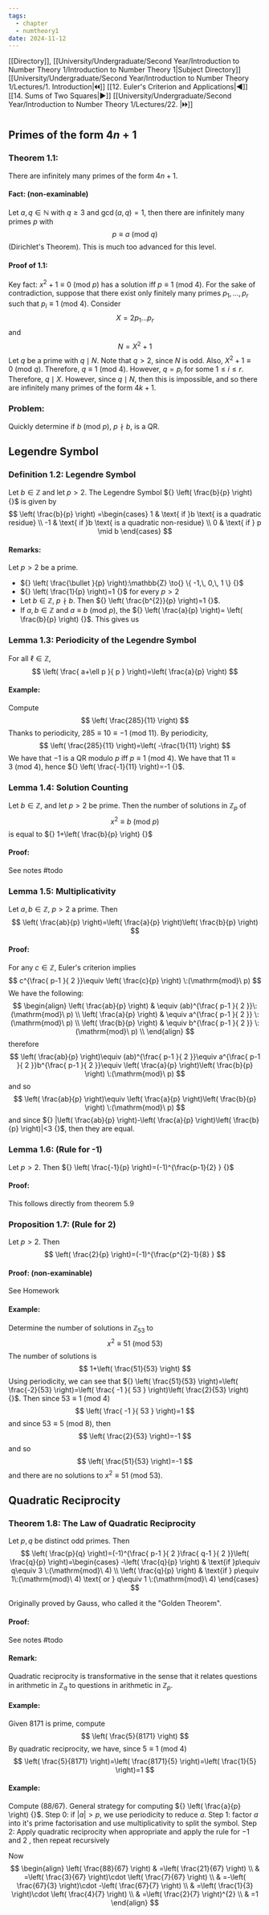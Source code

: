 ```yaml
---
tags:
  - chapter
  - numtheory1
date: 2024-11-12
---
```

[[Directory]], [[University/Undergraduate/Second Year/Introduction to Number Theory 1/Introduction to Number Theory 1|Subject Directory]]
[[University/Undergraduate/Second Year/Introduction to Number Theory 1/Lectures/1. Introduction|🞀🞀]] [[12. Euler's Criterion and Applications|◀]] [[14. Sums of Two Squares|▶]] [[University/Undergraduate/Second Year/Introduction to Number Theory 1/Lectures/22. |🞂🞂]]
# 
## Primes of the form ${} 4n+1 {}$
### Theorem 1.1:
There are infinitely many primes of the form ${} 4n+1 {}$. 
#### Fact: (non-examinable)
Let ${} a,\, q \in \mathbb{N} {}$ with $q\geq 3$ and ${} \gcd(a,\, q)=1 {}$, then there are infinitely many primes ${} p$ with 
$$
p\equiv a \:(\mathrm{mod}\  q) 
$$
(Dirichlet's Theorem). This is much too advanced for this level.
#### Proof of 1.1: 
Key fact: ${} x^{2}+1\equiv 0\:(\mathrm{mod}\  p)  {}$ has a solution iff ${} p\equiv 1 \:(\mathrm{mod}\  4)  {}$. For the sake of contradiction, suppose that there exist only finitely many primes ${} p_{1},\,\dots,\,p_{r} {}$ such that ${} p_{i}\equiv 1\:(\mathrm{mod}\  4)  {}$. Consider
$$
X=2p_{1}\dots p_{r}
$$
and
$$
N=X^{2}+1
$$
Let $q$ be a prime with ${} q \mid N {}$. Note that $q>2 {}$, since $N {}$ is odd. Also, ${} X^{2}+1\equiv 0 \:(\mathrm{mod}\  q)  {}$. Therefore, ${} q\equiv 1 \:(\mathrm{mod}\  4)  {}$. However, ${} q=p_{i} {}$ for some $1\leq i\leq r$. Therefore, ${} q \mid X {}$. However, since $q \mid N {}$, then this is impossible, and so there are infinitely many primes of the form ${} 4k+1. {}$
### Problem:
Quickly determine if ${} b \:(\mathrm{mod}\  p)  {}$, ${} p \nmid b {}$, is a QR. 
## Legendre Symbol
### Definition 1.2: Legendre Symbol
Let ${} b \in \mathbb{Z} {}$ and let ${} p >2 {}$. The Legendre Symbol ${} \left( \frac{b}{p} \right) {}$ is given by
$$
\left( \frac{b}{p} \right) =\begin{cases}
1  & \text{ if }b \text{ is a quadratic residue} \\
-1  & \text{ if }b \text{ is a quadratic non-residue} \\
0 & \text{ if } p \mid b
\end{cases}
$$
#### Remarks:
Let ${} p>2 {}$ be a prime. 
- ${} \left( \frac{\bullet }{p}  \right):\mathbb{Z} \to{} \{ -1,\, 0,\, 1 \} {}$
- ${} \left( \frac{1}{p} \right)=1 {}$ for every $p>2 {}$
- Let ${} b \in \mathbb{Z} {}$, $p\nmid b$. Then ${} \left( \frac{b^{2}}{p} \right)=1 {}$. 
 - If ${} a,\, b \in \mathbb{Z} {}$ and ${} a\equiv b \:(\mathrm{mod}\  p)  {}$, the ${} \left( \frac{a}{p} \right)= \left( \frac{b}{p} \right) {}$. 
This gives us
### Lemma 1.3: Periodicity of the Legendre Symbol
For all ${} \ell \in  \mathbb{Z} {}$, 
$$
\left( \frac{ a+\ell p }{ p } \right)=\left( \frac{a}{p} \right)
$$
#### Example:
Compute
$$
\left( \frac{285}{11} \right)
$$
Thanks to periodicity, ${} 285\equiv 10\equiv -1 \:(\mathrm{mod}\  11)  {}$. By periodicity, 
$$
\left( \frac{285}{11} \right)=\left( -\frac{1}{11} \right)
$$
We have that $-1 {}$ is a QR modulo $p$ iff ${} p\equiv 1 \:(\mathrm{mod}\  4)  {}$. We have that ${} 11\equiv 3 \:(\mathrm{mod}\  4)  {}$, hence ${} \left( \frac{-1}{11} \right)=-1 {}$. 
### Lemma 1.4: Solution Counting
Let ${} b \in \mathbb{Z} {}$, and let $p>2 {}$ be prime. Then the number of solutions in ${} \mathbb{Z}_{p}$ of
$$
x^{2} \equiv b \:(\mathrm{mod}\  p) 
$$
is equal to ${} 1+\left( \frac{b}{p} \right) {}$
#### Proof:
See notes #todo 
### Lemma 1.5: Multiplicativity
Let ${} a,\, b \in \mathbb{Z} {}$, $p>2 {}$ a prime. Then
$$
\left( \frac{ab}{p} \right)=\left( \frac{a}{p} \right)\left( \frac{b}{p} \right)
$$
#### Proof:
For any ${} c \in \mathbb{Z} {}$, Euler's criterion implies
$$
c^{\frac{ p-1 }{ 2 }}\equiv \left( \frac{c}{p} \right) \:(\mathrm{mod}\  p) 
$$
We have the following:
$$
\begin{align}
 \left( \frac{ab}{p} \right) & \equiv (ab)^{\frac{ p-1 }{ 2 }}\:(\mathrm{mod}\  p)  \\
\left( \frac{a}{p} \right) & \equiv a^{\frac{ p-1 }{ 2 }} \:(\mathrm{mod}\  p) \\
\left( \frac{b}{p} \right) & \equiv b^{\frac{ p-1 }{ 2 }} \:(\mathrm{mod}\  p) \\ 
 \end{align} 
$$
therefore
$$
\left( \frac{ab}{p} \right)\equiv (ab)^{\frac{ p-1 }{ 2 }}\equiv a^{\frac{ p-1 }{ 2 }}b^{\frac{ p-1 }{ 2 }}\equiv \left( \frac{a}{p} \right)\left( \frac{b}{p} \right) \:(\mathrm{mod}\  p) 
$$
and so 
$$
\left( \frac{ab}{p} \right)\equiv \left( \frac{a}{p} \right)\left( \frac{b}{p} \right) \:(\mathrm{mod}\  p) 
$$
and since ${} |\left( \frac{ab}{p} \right)-\left( \frac{a}{p} \right)\left( \frac{b}{p} \right)|<3 {}$, then they are equal.
### Lemma 1.6: (Rule for -1)
Let $p>2 {}$. Then ${} \left( \frac{-1}{p}  \right)=(-1)^{\frac{p-1}{2} } {}$
#### Proof:
This follows directly from theorem 5.9
### Proposition 1.7: (Rule for 2)
Let ${} p>2 {}$. Then
$$
\left( \frac{2}{p} \right)=(-1)^{\frac{p^{2}-1}{8} }
$$
#### Proof: (non-examinable)
See Homework
#### Example:
Determine the number of solutions in ${} \mathbb{Z}_{53} {}$ to
$$
x^{2} \equiv  51 \:(\mathrm{mod}\  53) 
$$
The number of solutions is
$$
1+\left( \frac{51}{53} \right)
$$
Using periodicity, we can see that ${} \left( \frac{51}{53} \right)=\left( \frac{-2}{53} \right)=\left( \frac{ -1 }{ 53 } \right)\left( \frac{2}{53} \right) {}$. Then since ${} 53\equiv 1\:(\mathrm{mod}\  4)  {}$
$$
\left( \frac{ -1 }{ 53 } \right)=1
$$
and since ${} 53 \equiv  5 \:(\mathrm{mod}\  8)  {}$, then
$$
\left( \frac{2}{53} \right)=-1
$$
and so
$$
\left( \frac{51}{53} \right)=-1
$$
and there are no solutions to ${} x^{2}\equiv 51\:(\mathrm{mod}\  53)  {}$.
## Quadratic Reciprocity
### Theorem 1.8: The Law of Quadratic Reciprocity
Let ${} p,\, q  {}$ be distinct odd primes. Then 
$$
\left( \frac{p}{q} \right)=(-1)^{\frac{ p-1 }{ 2 }\frac{ q-1 }{ 2 }}\left( \frac{q}{p} \right)=\begin{cases}
-\left( \frac{q}{p} \right)  & \text{if }p\equiv q\equiv 3 \:(\mathrm{mod}\  4)  \\
\left( \frac{q}{p} \right)    & \text{if } p\equiv 1\:(\mathrm{mod}\  4) \text{ or } q\equiv 1 \:(\mathrm{mod}\  4) 
\end{cases}
$$

Originally proved by Gauss, who called it the "Golden Theorem". 
#### Proof: 
See notes #todo 
#### Remark:
Quadratic reciprocity is transformative in the sense that it relates questions in arithmetic in ${} \mathbb{Z}_{q}$ to questions in arithmetic in ${} \mathbb{Z}_{p} {}$.
#### Example:
Given ${} 8171 {}$ is prime, compute
$$
\left( \frac{5}{8171} \right)
$$
By quadratic reciprocity, we have, since ${} 5\equiv 1 \:(\mathrm{mod}\  4)  {}$
$$
\left( \frac{5}{8171} \right)=\left( \frac{8171}{5} \right)=\left( \frac{1}{5} \right)=1
$$
#### Example:
Compute ${} (88 /67) {}$. 
General strategy for computing ${} \left( \frac{a}{p} \right) {}$. 
Step 0: if ${} |a|>p {}$, we use periodicity to reduce $a$.
Step 1: factor $a$ into it's prime factorisation and use multiplicativity to split the symbol. 
Step 2: Apply quadratic reciprocity when appropriate and apply the rule for $-1 {}$ and $2 {}$ , then repeat recursively

Now
$$
\begin{align}
 \left( \frac{88}{67} \right) & =\left( \frac{21}{67} \right) \\
 & =\left( \frac{3}{67} \right)\cdot \left( \frac{7}{67} \right) \\
 & =-\left( \frac{67}{3} \right)\cdot -\left( \frac{67}{7} \right) \\
 & =\left( \frac{1}{3} \right)\cdot \left( \frac{4}{7} \right) \\
 & =\left( \frac{2}{7} \right)^{2} \\
 & =1
 \end{align}
$$
